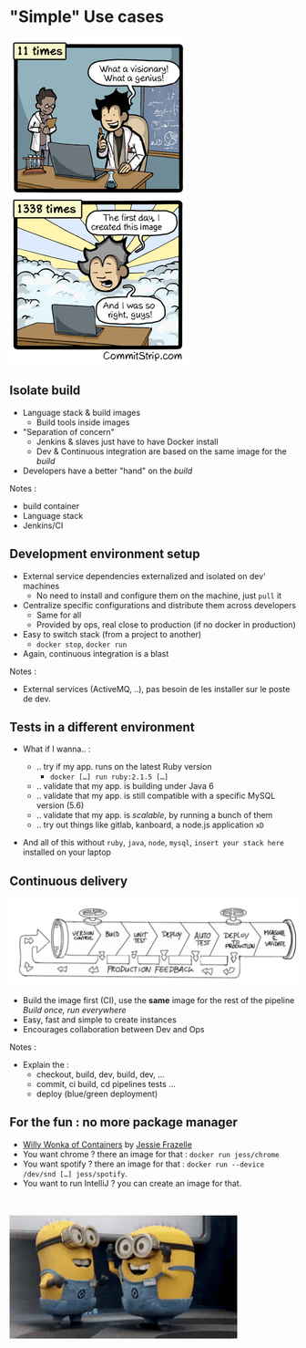 # "Simple" Use cases

![](ressources/image-utile.png)




## Isolate build

- Language stack & build images
    - Build tools inside images
- "Separation of concern"
    - Jenkins & slaves just have to have Docker install
    - Dev & Continuous integration are based on the same image for the *build*
- Developers have a better "hand" on the *build*


Notes :
- build container
- Language stack
- Jenkins/CI



## Development environment setup

- External service dependencies externalized and isolated on dev' machines
    - No need to install and configure them on the machine, just ``pull`` it
- Centralize specific configurations and distribute them across developers
    - Same for all
    - Provided by ops, real close to production (if no docker in production)
- Easy to switch stack (from a project to another)
    - ``docker stop``, ``docker run``
- Again, continuous integration is a blast

Notes :
- External services (ActiveMQ, ..), pas besoin de les installer sur le
  poste de dev.




## Tests in a different environment

- What if I wanna.. :
    - .. try if my app. runs on the latest Ruby version
        - ``docker […] run ruby:2.1.5 […]``
    - .. validate that my app. is building under Java 6
    - .. validate that my app. is still compatible with a specific MySQL version (5.6)
    - .. validate that my app. is *scalable*, by running a bunch of them
    - .. try out things like gitlab, kanboard, a node.js application ``xD``

- And all of this without ``ruby``, ``java``, ``node``, ``mysql``, ``insert your stack here`` installed on your laptop



## Continuous delivery

![](ressources/continuous-deployment-pipeline.png)

- Build the image first (CI), use the **same** image for the rest of the pipeline<br/>*Build once, run everywhere*
- Easy, fast and simple to create instances
- Encourages collaboration between Dev and Ops

Notes :
- Explain the :
  - checkout, build, dev, build, dev, …
  - commit, ci build, cd pipelines tests …
  - deploy (blue/green deployment)



## For the fun : no more package manager

- [Willy Wonka of Containers](https://www.youtube.com/watch?v=GsLZz8cZCzc&list=PLcHZXHMeDzxUhStxW31CtiMcCbrgfrzuH&index=1) by [Jessie Frazelle](https://jessfraz.com/)
- You want chrome ? there an image for that : ``docker run jess/chrome``
- You want spotify ? there an image for that : ``docker run --device /dev/snd […] jess/spotify``.
- You want to run IntelliJ ? you can create an image for that.
<br /><br /><br />

![](ressources/giphy_minions2.gif)

